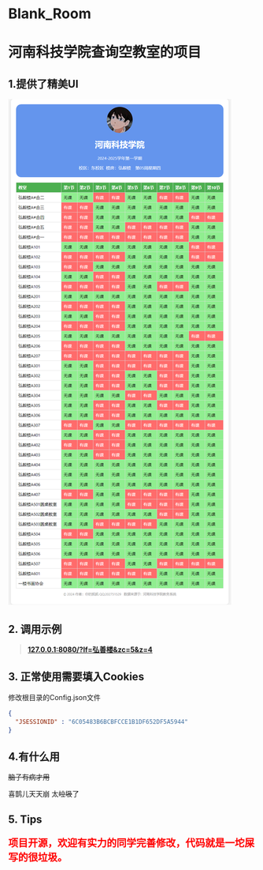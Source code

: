 # Blank_Room

# 河南科技学院查询空教室的项目

## 1.提供了精美UI

![search_input_screenshot](https://github.com/Van-Kai/Blank_Room_HIST/blob/master/search_input_screenshot.png)

## 2. 调用示例

> **[127.0.0.1:8080/?lf=弘善楼&zc=5&z=4](http://127.0.0.1:8080/?lf=弘善楼&zc=5&z=4)**

## 3. 正常使用需要填入Cookies

修改根目录的Config.json文件

```json
{
  "JSESSIONID" : "6C05483B6BCBFCCE1B1DF652DF5A5944"
}
```

## 4.有什么用

<del>脑子有病才用</del>

喜鹊儿天天崩 太<del>垃圾</del>了

## 5. Tips

<p style="color: red; font-size: 20px; font-weight: bold;">
  项目开源，欢迎有实力的同学完善修改，代码就是一坨屎写的很垃圾。
</p>
